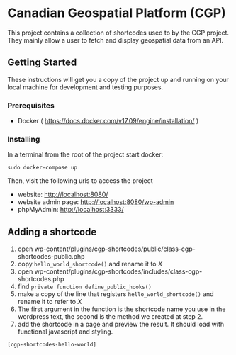 # Canadian Geospatial Platform (CGP)

This project contains a collection of shortcodes used to by the CGP project. They mainly allow a user to fetch and display geospatial data from an API.

## Getting Started

These instructions will get you a copy of the project up and running on your local machine for development and testing purposes.

### Prerequisites

- Docker ( <https://docs.docker.com/v17.09/engine/installation/> )

### Installing

In a terminal from the root of the project start docker:

```
sudo docker-compose up
```

Then, visit the following urls to access the project

- website: <http://localhost:8080/>
- website admin page: <http://localhost:8080/wp-admin>
- phpMyAdmin: <http://localhost:3333/>

## Adding a shortcode

1. open wp-content/plugins/cgp-shortcodes/public/class-cgp-shortcodes-public.php
2. copy `hello_world_shortcode()` and rename it to _X_
3. open wp-content/plugins/cgp-shortcodes/includes/class-cgp-shortcodes.php
4. find `private function define_public_hooks()`
5. make a copy of the line that registers `hello_world_shortcode()` and rename it to refer to _X_
6. The first argument in the function is the shortcode name you use in the wordpress text, the second is the method we created at step 2.
7. add the shortcode in a page and preview the result. It should load with functional javascript and styling.

```
[cgp-shortcodes-hello-world]
```
